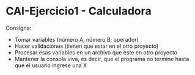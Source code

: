 # CAI-Ejercicio1 - Calculadora
Consigna:
- Tomar variables (número A, número B, operador)
- Hacer validaciones (tienen que estar en el otro proyecto)
- Procesar esas variables en un archivo que este en otro proyecto
- Mantener la consola viva, es decir, que el programa no termine hasta que el usuario ingrese una X
